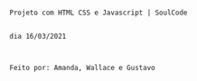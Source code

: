                                                                           Projeto com HTML CSS e Javascript | SoulCode

                                                                                        dia 16/03/2021


                                                                             Feito por: Amanda, Wallace e Gustavo
